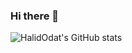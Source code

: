 ### Hi there 👋

![HalidOdat's GitHub stats](https://github-readme-stats.vercel.app/api?username=HaledOdat&show_icons=true&theme=radical)

